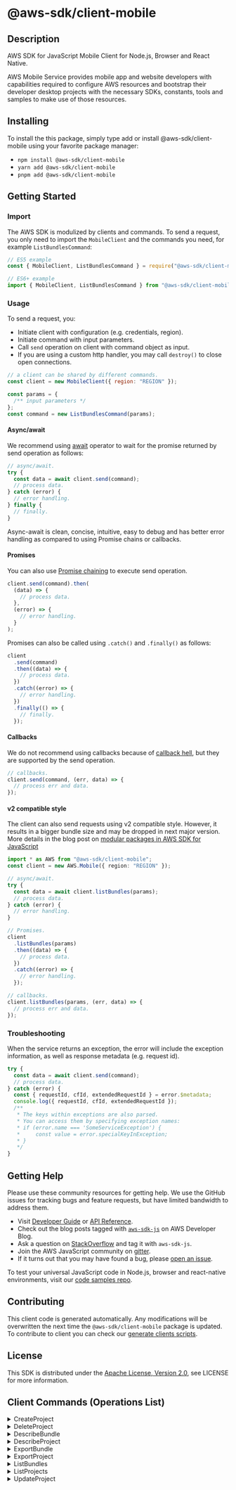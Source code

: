 <!-- generated file, do not edit directly -->

# @aws-sdk/client-mobile

## Description

AWS SDK for JavaScript Mobile Client for Node.js, Browser and React Native.

<p>
AWS Mobile Service provides mobile app and website developers with capabilities
required to configure AWS resources and bootstrap their developer desktop projects
with the necessary SDKs, constants, tools and samples to make use of those resources.
</p>

## Installing

To install the this package, simply type add or install @aws-sdk/client-mobile
using your favorite package manager:

- `npm install @aws-sdk/client-mobile`
- `yarn add @aws-sdk/client-mobile`
- `pnpm add @aws-sdk/client-mobile`

## Getting Started

### Import

The AWS SDK is modulized by clients and commands.
To send a request, you only need to import the `MobileClient` and
the commands you need, for example `ListBundlesCommand`:

```js
// ES5 example
const { MobileClient, ListBundlesCommand } = require("@aws-sdk/client-mobile");
```

```ts
// ES6+ example
import { MobileClient, ListBundlesCommand } from "@aws-sdk/client-mobile";
```

### Usage

To send a request, you:

- Initiate client with configuration (e.g. credentials, region).
- Initiate command with input parameters.
- Call `send` operation on client with command object as input.
- If you are using a custom http handler, you may call `destroy()` to close open connections.

```js
// a client can be shared by different commands.
const client = new MobileClient({ region: "REGION" });

const params = {
  /** input parameters */
};
const command = new ListBundlesCommand(params);
```

#### Async/await

We recommend using [await](https://developer.mozilla.org/en-US/docs/Web/JavaScript/Reference/Operators/await)
operator to wait for the promise returned by send operation as follows:

```js
// async/await.
try {
  const data = await client.send(command);
  // process data.
} catch (error) {
  // error handling.
} finally {
  // finally.
}
```

Async-await is clean, concise, intuitive, easy to debug and has better error handling
as compared to using Promise chains or callbacks.

#### Promises

You can also use [Promise chaining](https://developer.mozilla.org/en-US/docs/Web/JavaScript/Guide/Using_promises#chaining)
to execute send operation.

```js
client.send(command).then(
  (data) => {
    // process data.
  },
  (error) => {
    // error handling.
  }
);
```

Promises can also be called using `.catch()` and `.finally()` as follows:

```js
client
  .send(command)
  .then((data) => {
    // process data.
  })
  .catch((error) => {
    // error handling.
  })
  .finally(() => {
    // finally.
  });
```

#### Callbacks

We do not recommend using callbacks because of [callback hell](http://callbackhell.com/),
but they are supported by the send operation.

```js
// callbacks.
client.send(command, (err, data) => {
  // process err and data.
});
```

#### v2 compatible style

The client can also send requests using v2 compatible style.
However, it results in a bigger bundle size and may be dropped in next major version. More details in the blog post
on [modular packages in AWS SDK for JavaScript](https://aws.amazon.com/blogs/developer/modular-packages-in-aws-sdk-for-javascript/)

```ts
import * as AWS from "@aws-sdk/client-mobile";
const client = new AWS.Mobile({ region: "REGION" });

// async/await.
try {
  const data = await client.listBundles(params);
  // process data.
} catch (error) {
  // error handling.
}

// Promises.
client
  .listBundles(params)
  .then((data) => {
    // process data.
  })
  .catch((error) => {
    // error handling.
  });

// callbacks.
client.listBundles(params, (err, data) => {
  // process err and data.
});
```

### Troubleshooting

When the service returns an exception, the error will include the exception information,
as well as response metadata (e.g. request id).

```js
try {
  const data = await client.send(command);
  // process data.
} catch (error) {
  const { requestId, cfId, extendedRequestId } = error.$metadata;
  console.log({ requestId, cfId, extendedRequestId });
  /**
   * The keys within exceptions are also parsed.
   * You can access them by specifying exception names:
   * if (error.name === 'SomeServiceException') {
   *     const value = error.specialKeyInException;
   * }
   */
}
```

## Getting Help

Please use these community resources for getting help.
We use the GitHub issues for tracking bugs and feature requests, but have limited bandwidth to address them.

- Visit [Developer Guide](https://docs.aws.amazon.com/sdk-for-javascript/v3/developer-guide/welcome.html)
  or [API Reference](https://docs.aws.amazon.com/AWSJavaScriptSDK/v3/latest/index.html).
- Check out the blog posts tagged with [`aws-sdk-js`](https://aws.amazon.com/blogs/developer/tag/aws-sdk-js/)
  on AWS Developer Blog.
- Ask a question on [StackOverflow](https://stackoverflow.com/questions/tagged/aws-sdk-js) and tag it with `aws-sdk-js`.
- Join the AWS JavaScript community on [gitter](https://gitter.im/aws/aws-sdk-js-v3).
- If it turns out that you may have found a bug, please [open an issue](https://github.com/aws/aws-sdk-js-v3/issues/new/choose).

To test your universal JavaScript code in Node.js, browser and react-native environments,
visit our [code samples repo](https://github.com/aws-samples/aws-sdk-js-tests).

## Contributing

This client code is generated automatically. Any modifications will be overwritten the next time the `@aws-sdk/client-mobile` package is updated.
To contribute to client you can check our [generate clients scripts](https://github.com/aws/aws-sdk-js-v3/tree/main/scripts/generate-clients).

## License

This SDK is distributed under the
[Apache License, Version 2.0](http://www.apache.org/licenses/LICENSE-2.0),
see LICENSE for more information.

## Client Commands (Operations List)

<details>
<summary>
CreateProject
</summary>

[Command API Reference](https://docs.aws.amazon.com/AWSJavaScriptSDK/v3/latest/client/mobile/command/CreateProjectCommand/) / [Input](https://docs.aws.amazon.com/AWSJavaScriptSDK/v3/latest/Package/-aws-sdk-client-mobile/Interface/CreateProjectCommandInput/) / [Output](https://docs.aws.amazon.com/AWSJavaScriptSDK/v3/latest/Package/-aws-sdk-client-mobile/Interface/CreateProjectCommandOutput/)

</details>
<details>
<summary>
DeleteProject
</summary>

[Command API Reference](https://docs.aws.amazon.com/AWSJavaScriptSDK/v3/latest/client/mobile/command/DeleteProjectCommand/) / [Input](https://docs.aws.amazon.com/AWSJavaScriptSDK/v3/latest/Package/-aws-sdk-client-mobile/Interface/DeleteProjectCommandInput/) / [Output](https://docs.aws.amazon.com/AWSJavaScriptSDK/v3/latest/Package/-aws-sdk-client-mobile/Interface/DeleteProjectCommandOutput/)

</details>
<details>
<summary>
DescribeBundle
</summary>

[Command API Reference](https://docs.aws.amazon.com/AWSJavaScriptSDK/v3/latest/client/mobile/command/DescribeBundleCommand/) / [Input](https://docs.aws.amazon.com/AWSJavaScriptSDK/v3/latest/Package/-aws-sdk-client-mobile/Interface/DescribeBundleCommandInput/) / [Output](https://docs.aws.amazon.com/AWSJavaScriptSDK/v3/latest/Package/-aws-sdk-client-mobile/Interface/DescribeBundleCommandOutput/)

</details>
<details>
<summary>
DescribeProject
</summary>

[Command API Reference](https://docs.aws.amazon.com/AWSJavaScriptSDK/v3/latest/client/mobile/command/DescribeProjectCommand/) / [Input](https://docs.aws.amazon.com/AWSJavaScriptSDK/v3/latest/Package/-aws-sdk-client-mobile/Interface/DescribeProjectCommandInput/) / [Output](https://docs.aws.amazon.com/AWSJavaScriptSDK/v3/latest/Package/-aws-sdk-client-mobile/Interface/DescribeProjectCommandOutput/)

</details>
<details>
<summary>
ExportBundle
</summary>

[Command API Reference](https://docs.aws.amazon.com/AWSJavaScriptSDK/v3/latest/client/mobile/command/ExportBundleCommand/) / [Input](https://docs.aws.amazon.com/AWSJavaScriptSDK/v3/latest/Package/-aws-sdk-client-mobile/Interface/ExportBundleCommandInput/) / [Output](https://docs.aws.amazon.com/AWSJavaScriptSDK/v3/latest/Package/-aws-sdk-client-mobile/Interface/ExportBundleCommandOutput/)

</details>
<details>
<summary>
ExportProject
</summary>

[Command API Reference](https://docs.aws.amazon.com/AWSJavaScriptSDK/v3/latest/client/mobile/command/ExportProjectCommand/) / [Input](https://docs.aws.amazon.com/AWSJavaScriptSDK/v3/latest/Package/-aws-sdk-client-mobile/Interface/ExportProjectCommandInput/) / [Output](https://docs.aws.amazon.com/AWSJavaScriptSDK/v3/latest/Package/-aws-sdk-client-mobile/Interface/ExportProjectCommandOutput/)

</details>
<details>
<summary>
ListBundles
</summary>

[Command API Reference](https://docs.aws.amazon.com/AWSJavaScriptSDK/v3/latest/client/mobile/command/ListBundlesCommand/) / [Input](https://docs.aws.amazon.com/AWSJavaScriptSDK/v3/latest/Package/-aws-sdk-client-mobile/Interface/ListBundlesCommandInput/) / [Output](https://docs.aws.amazon.com/AWSJavaScriptSDK/v3/latest/Package/-aws-sdk-client-mobile/Interface/ListBundlesCommandOutput/)

</details>
<details>
<summary>
ListProjects
</summary>

[Command API Reference](https://docs.aws.amazon.com/AWSJavaScriptSDK/v3/latest/client/mobile/command/ListProjectsCommand/) / [Input](https://docs.aws.amazon.com/AWSJavaScriptSDK/v3/latest/Package/-aws-sdk-client-mobile/Interface/ListProjectsCommandInput/) / [Output](https://docs.aws.amazon.com/AWSJavaScriptSDK/v3/latest/Package/-aws-sdk-client-mobile/Interface/ListProjectsCommandOutput/)

</details>
<details>
<summary>
UpdateProject
</summary>

[Command API Reference](https://docs.aws.amazon.com/AWSJavaScriptSDK/v3/latest/client/mobile/command/UpdateProjectCommand/) / [Input](https://docs.aws.amazon.com/AWSJavaScriptSDK/v3/latest/Package/-aws-sdk-client-mobile/Interface/UpdateProjectCommandInput/) / [Output](https://docs.aws.amazon.com/AWSJavaScriptSDK/v3/latest/Package/-aws-sdk-client-mobile/Interface/UpdateProjectCommandOutput/)

</details>
